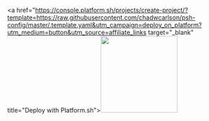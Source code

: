 <a href="https://console.platform.sh/projects/create-project/?template=https://raw.githubusercontent.com/chadwcarlson/psh-config/master/.template.yaml&utm_campaign=deploy_on_platform?utm_medium=button&utm_source=affiliate_links target="_blank" title="Deploy with Platform.sh"><img src="https://platform.sh/images/deploy/deploy-button-lg-blue.svg" width="175px"></a>
